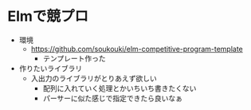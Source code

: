 # Elmで競プロ

- 環境
  - https://github.com/soukouki/elm-competitive-program-template
    - テンプレート作った
- 作りたいライブラリ
  - 入出力のライブラリがとりあえず欲しい
    - 配列に入れていく処理とかいちいち書きたくない
    - パーサーに似た感じで指定できたら良いなぁ
